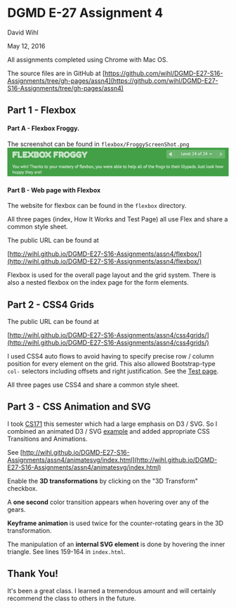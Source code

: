 # DGMD E-27 Assignment 4
David Wihl

May 12, 2016

All assignments completed using Chrome with Mac OS.

The source files are in GitHub at [https://github.com/wihl/DGMD-E27-S16-Assignments/tree/gh-pages/assn4](https://github.com/wihl/DGMD-E27-S16-Assignments/tree/gh-pages/assn4)

## Part 1 - Flexbox

#### Part A - Flexbox Froggy.

The screenshot can be found in `flexbox/FroggyScreenShot.png`
![flexbox/FroggyScreenShot.png](flexbox/FroggyScreenShot.png)

#### Part B - Web page with Flexbox

The website for flexbox can be found in the `flexbox` directory.

All three pages (index, How It Works and Test Page) all use Flex and share a common style sheet.

The public URL can be found at

[http://wihl.github.io/DGMD-E27-S16-Assignments/assn4/flexbox/](http://wihl.github.io/DGMD-E27-S16-Assignments/assn4/flexbox/)

Flexbox is used for the overall page layout and the grid system. There is also a nested flexbox on the index page for the form elements.

## Part 2 - CSS4 Grids

The public URL can be found at

[http://wihl.github.io/DGMD-E27-S16-Assignments/assn4/css4grids/](http://wihl.github.io/DGMD-E27-S16-Assignments/assn4/css4grids/)

I used CSS4 auto flows to avoid having to specify precise row / column position for every element on the grid. This also allowed Bootstrap-type `col-` selectors including offsets and right justification. See the [Test page](http://wihl.github.io/DGMD-E27-S16-Assignments/assn4/css4grids/testpage.html).

All three pages use CSS4 and share a common style sheet.

## Part 3 - CSS Animation and SVG

I took [CS171](http://www.cs171.org/2016/index.html) this semester which had a large emphasis on D3 / SVG. So I combined an animated D3 / SVG [example](http://bl.ocks.org/mbostock/1353700) and added appropriate CSS Transitions and Animations.

See [http://wihl.github.io/DGMD-E27-S16-Assignments/assn4/animatesvg/index.html](http://wihl.github.io/DGMD-E27-S16-Assignments/assn4/animatesvg/index.html)

Enable the **3D transformations** by clicking on the "3D Transform" checkbox.

A **one second** color transition appears when hovering over any of the gears.

**Keyframe animation** is used twice for the counter-rotating gears in the 3D transformation.

The manipulation of an **internal SVG element** is done by hovering the inner triangle. See lines 159-164 in `index.html`.

## Thank You!

It's been a great class. I learned a tremendous amount and will certainly recommend the class to others in the future.
